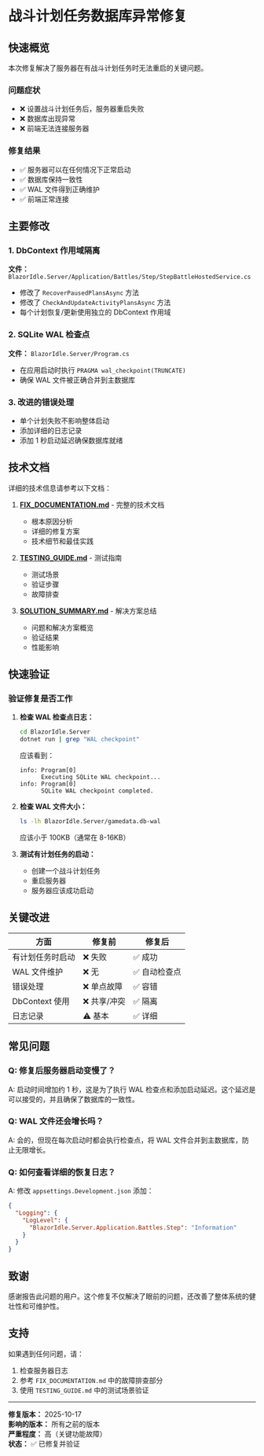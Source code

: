 # 战斗计划任务数据库异常修复

## 快速概览

本次修复解决了服务器在有战斗计划任务时无法重启的关键问题。

### 问题症状
- ❌ 设置战斗计划任务后，服务器重启失败
- ❌ 数据库出现异常
- ❌ 前端无法连接服务器

### 修复结果
- ✅ 服务器可以在任何情况下正常启动
- ✅ 数据库保持一致性
- ✅ WAL 文件得到正确维护
- ✅ 前端正常连接

## 主要修改

### 1. DbContext 作用域隔离
**文件：** `BlazorIdle.Server/Application/Battles/Step/StepBattleHostedService.cs`

- 修改了 `RecoverPausedPlansAsync` 方法
- 修改了 `CheckAndUpdateActivityPlansAsync` 方法
- 每个计划恢复/更新使用独立的 DbContext 作用域

### 2. SQLite WAL 检查点
**文件：** `BlazorIdle.Server/Program.cs`

- 在应用启动时执行 `PRAGMA wal_checkpoint(TRUNCATE)`
- 确保 WAL 文件被正确合并到主数据库

### 3. 改进的错误处理
- 单个计划失败不影响整体启动
- 添加详细的日志记录
- 添加 1 秒启动延迟确保数据库就绪

## 技术文档

详细的技术信息请参考以下文档：

1. **[FIX_DOCUMENTATION.md](./FIX_DOCUMENTATION.md)** - 完整的技术文档
   - 根本原因分析
   - 详细的修复方案
   - 技术细节和最佳实践

2. **[TESTING_GUIDE.md](./TESTING_GUIDE.md)** - 测试指南
   - 测试场景
   - 验证步骤
   - 故障排查

3. **[SOLUTION_SUMMARY.md](./SOLUTION_SUMMARY.md)** - 解决方案总结
   - 问题和解决方案概览
   - 验证结果
   - 性能影响

## 快速验证

### 验证修复是否工作

1. **检查 WAL 检查点日志：**
   ```bash
   cd BlazorIdle.Server
   dotnet run | grep "WAL checkpoint"
   ```
   
   应该看到：
   ```
   info: Program[0]
         Executing SQLite WAL checkpoint...
   info: Program[0]
         SQLite WAL checkpoint completed.
   ```

2. **检查 WAL 文件大小：**
   ```bash
   ls -lh BlazorIdle.Server/gamedata.db-wal
   ```
   
   应该小于 100KB（通常在 8-16KB）

3. **测试有计划任务的启动：**
   - 创建一个战斗计划任务
   - 重启服务器
   - 服务器应该成功启动

## 关键改进

| 方面 | 修复前 | 修复后 |
|------|--------|--------|
| 有计划任务时启动 | ❌ 失败 | ✅ 成功 |
| WAL 文件维护 | ❌ 无 | ✅ 自动检查点 |
| 错误处理 | ❌ 单点故障 | ✅ 容错 |
| DbContext 使用 | ❌ 共享/冲突 | ✅ 隔离 |
| 日志记录 | ⚠️ 基本 | ✅ 详细 |

## 常见问题

### Q: 修复后服务器启动变慢了？
A: 启动时间增加约 1 秒，这是为了执行 WAL 检查点和添加启动延迟。这个延迟是可以接受的，并且确保了数据库的一致性。

### Q: WAL 文件还会增长吗？
A: 会的，但现在每次启动时都会执行检查点，将 WAL 文件合并到主数据库，防止无限增长。

### Q: 如何查看详细的恢复日志？
A: 修改 `appsettings.Development.json` 添加：
```json
{
  "Logging": {
    "LogLevel": {
      "BlazorIdle.Server.Application.Battles.Step": "Information"
    }
  }
}
```

## 致谢

感谢报告此问题的用户。这个修复不仅解决了眼前的问题，还改善了整体系统的健壮性和可维护性。

## 支持

如果遇到任何问题，请：
1. 检查服务器日志
2. 参考 `FIX_DOCUMENTATION.md` 中的故障排查部分
3. 使用 `TESTING_GUIDE.md` 中的测试场景验证

---

**修复版本：** 2025-10-17  
**影响的版本：** 所有之前的版本  
**严重程度：** 高（关键功能故障）  
**状态：** ✅ 已修复并验证
